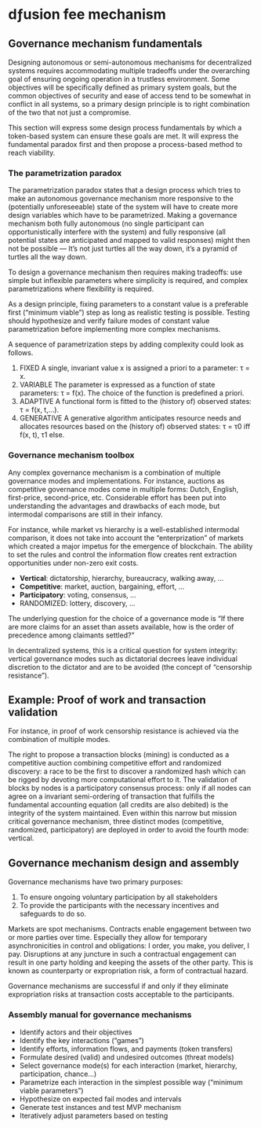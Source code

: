 # dƒusion fee mechanism

## Governance mechanism fundamentals

Designing autonomous or semi-autonomous mechanisms for decentralized systems requires accommodating multiple tradeoffs under the overarching goal of ensuring ongoing operation in a trustless environment. Some objectives will be specifically defined as primary system goals, but the common objectives of security and ease of access tend to be somewhat in conflict in all systems, so a primary design principle is to right combination of the two that not just a compromise.

This section will express some design process fundamentals by which a token-based system can ensure these goals are met. It will express the fundamental paradox first and then propose a process-based method to reach viability.

### The parametrization paradox

The parametrization paradox states that a design process which tries to make an autonomous governance mechanism more responsive to the (potentially unforeseeable) state of the system will have to create more design variables which have to be parametrized. Making a governance mechanism both fully autonomous (no single participant can opportunistically interfere with the system) and fully responsive (all potential states are anticipated and mapped to valid responses) might then not be possible — It’s not just turtles all the way down, it’s a pyramid of turtles all the way down.

To design a governance mechanism then requires making tradeoffs: use simple but inflexible parameters where simplicity is required, and complex parametrizations where flexibility is required.

As a design principle, fixing parameters to a constant value is a preferable first (“minimum viable”) step as long as realistic testing is possible. Testing should hypothesize and verify failure modes of constant value parametrization before implementing more complex mechanisms.

A sequence of parametrization steps by adding complexity could look as follows. 

1. FIXED A single, invariant value x is assigned a priori to a parameter: τ = x.
2. VARIABLE The parameter is expressed as a function of state parameters: τ = f(x). The choice of the function is predefined a priori.
3. ADAPTIVE A functional form is fitted to the (history of) observed states: τ = f(x, t,...). 
4. GENERATIVE A generative algorithm anticipates resource needs and allocates resources based on the (history of) observed states: τ = τ0 iff f(x, t), τ1 else.

### Governance mechanism toolbox

Any complex governance mechanism is a combination of multiple governance modes and implementations. For instance, auctions as competitive governance modes come in multiple forms: Dutch, English, first-price, second-price, etc. Considerable effort has been put into understanding the advantages and drawbacks of each mode, but intermodal comparisons are still in their infancy.

For instance, while market vs hierarchy is a well-established intermodal comparison, it does not take into account the “enterprization” of markets which created a major impetus for the emergence of blockchain. The ability to set the rules and control the information flow creates rent extraction opportunities under non-zero exit costs.

-	**Vertical**: dictatorship, hierarchy, bureaucracy, walking away, …
-	**Competitive**: market, auction, bargaining, effort, …
-	**Participatory**: voting, consensus, ...
-	RANDOMIZED: lottery, discovery, ...

The underlying question for the choice of a governance mode is “If there are more claims for an asset than assets available, how is the order of precedence among claimants settled?” 

In decentralized systems, this is a critical question for system integrity: vertical governance modes such as dictatorial decrees leave individual discretion to the dictator and are to be avoided (the concept of “censorship resistance”). 

## Example: Proof of work and transaction validation

For instance, in proof of work censorship resistance is achieved via the combination of multiple modes. 

The right to propose a transaction blocks (mining) is conducted as a competitive auction combining competitive effort and randomized discovery: a race to be the first to discover a randomized hash which can be rigged by devoting more computational effort to it. 
The validation of blocks by nodes is a participatory consensus process: only if all nodes can agree on a invariant semi-ordering of transaction that fulfills the fundamental accounting equation (all credits are also debited) is the integrity of the system maintained. 
Even within this narrow but mission critical governance mechanism, three distinct modes (competitive, randomized, participatory) are deployed in order to avoid the fourth mode: vertical. 

## Governance mechanism design and assembly

Governance mechanisms have two primary purposes:

1. To ensure ongoing voluntary participation by all stakeholders
2. To provide the participants with the necessary incentives and safeguards to do so.

Markets are spot mechanisms. Contracts enable engagement between two or more parties over time. Especially they allow for temporary asynchronicities in control and obligations: I order, you make, you deliver, I pay. Disruptions at any juncture in such a contractual engagement can result in one party holding and keeping the assets of the other party. This is known as counterparty or expropriation risk, a form of contractual hazard.

Governance mechanisms are successful if and only if they eliminate expropriation risks at transaction costs acceptable to the participants.

### Assembly manual for governance mechanisms

-	Identify actors and their objectives
-	Identify the key interactions (“games”) 
-	Identify efforts, information flows, and payments (token transfers)
-	Formulate desired (valid) and undesired outcomes (threat models)
-	Select governance mode(s) for each interaction (market, hierarchy, participation, chance…)
-	Parametrize each interaction in the simplest possible way (“minimum viable parameters”)
-	Hypothesize on expected fail modes and intervals
-	Generate test instances and test MVP mechanism
-	Iteratively adjust parameters based on testing
